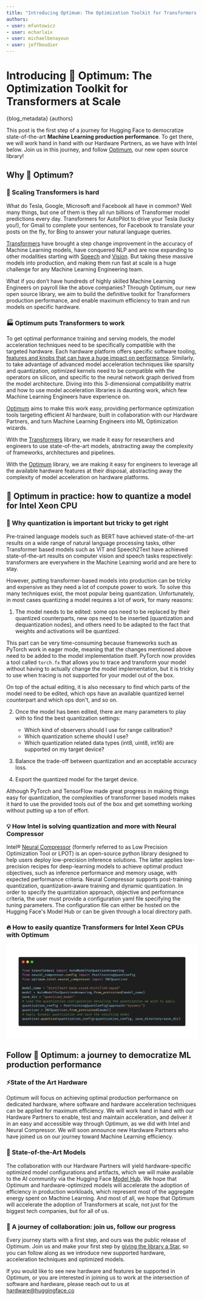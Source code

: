 ```yaml
---
title: "Introducing Optimum: The Optimization Toolkit for Transformers at Scale"
authors:
- user: mfuntowicz
- user: echarlaix
- user: michaelbenayoun
- user: jeffboudier
---
```



# Introducing 🤗 Optimum: The Optimization Toolkit for Transformers at Scale

{blog_metadata}
{authors}

This post is the first step of a journey for Hugging Face to democratize
state-of-the-art **Machine Learning production performance**.
To get there, we will work hand in hand with our
Hardware Partners, as we have with Intel below.
Join us in this journey, and follow [Optimum](https://github.com/huggingface/optimum), our new open source library!


## Why 🤗 Optimum?
### 🤯 Scaling Transformers is hard

What do Tesla, Google, Microsoft and Facebook all have in common?
Well many things, but one of them is they all run billions of Transformer model predictions
every day. Transformers for AutoPilot to drive your Tesla (lucky you!),
for Gmail to complete your sentences,
for Facebook to translate your posts on the fly,
for Bing to answer your natural language queries.

[Transformers](https://github.com/huggingface/transformers) have brought a step change improvement
in the accuracy of Machine Learning models, have conquered NLP and are now expanding
to other modalities starting with [Speech](https://huggingface.co/models?pipeline_tag=automatic-speech-recognition&sort=downloads)
and [Vision](https://huggingface.co/models?pipeline_tag=image-classification&sort=downloads).
But taking these massive models into production, and making them run fast at scale is a huge challenge
for any Machine Learning Engineering team.

What if you don’t have hundreds of highly skilled Machine Learning Engineers on payroll like the above companies?
Through Optimum, our new open source library, we aim to build the definitive toolkit for Transformers production performance,
and enable maximum efficiency to train and run models on specific hardware.

### 🏭 Optimum puts Transformers to work

To get optimal performance training and serving models, the model acceleration techniques need to be specifically compatible with the targeted hardware.
Each hardware platform offers specific software tooling,
[features and knobs that can have a huge impact on performance](https://huggingface.co/blog/bert-cpu-scaling-part-1).
Similarly, to take advantage of advanced model acceleration techniques like sparsity and quantization, optimized kernels need to be compatible with the operators on silicon,
and specific to the neural network graph derived from the model architecture.
Diving into this 3-dimensional compatibility matrix and how to use model acceleration libraries is daunting work,
which few Machine Learning Engineers have experience on.

[Optimum](https://github.com/huggingface/optimum) aims to make this work easy, providing performance optimization tools targeting efficient AI hardware,
built in collaboration with our Hardware Partners, and turn Machine Learning Engineers into ML Optimization wizards.

With the [Transformers](https://github.com/huggingface/transformers) library, we made it easy for researchers and engineers to use state-of-the-art models,
abstracting away the complexity of frameworks, architectures and pipelines.

With the [Optimum](https://github.com/huggingface/optimum) library, we are making it easy for engineers to leverage all the available hardware features at their disposal,
abstracting away the complexity of model acceleration on hardware platforms.

## 🤗 Optimum in practice: how to quantize a model for Intel Xeon CPU
### 🤔 Why quantization is important but tricky to get right

Pre-trained language models such as BERT have achieved state-of-the-art results on a wide range of natural language processing tasks,
other Transformer based models such as ViT and Speech2Text have achieved state-of-the-art results on computer vision and speech tasks respectively:
transformers are everywhere in the Machine Learning world and are here to stay.

However, putting transformer-based models into production can be tricky and expensive as they need a lot of compute power to work.
To solve this many techniques exist, the most popular being quantization.
Unfortunately, in most cases quantizing a model requires a lot of work, for many reasons:

1. The model needs to be edited: some ops need to be replaced by their quantized counterparts, new ops need to be inserted (quantization and dequantization nodes),
and others need to be adapted to the fact that weights and activations will be quantized.

This part can be very time-consuming because frameworks such as PyTorch work in eager mode, meaning that the changes mentioned above need to be added to the model implementation itself.
PyTorch now provides a tool called `torch.fx` that allows you to trace and transform your model without having to actually change the model implementation, but it is tricky to use when tracing is not supported for your model out of the box.

On top of the actual editing, it is also necessary to find which parts of the model need to be edited,
which ops have an available quantized kernel counterpart and which ops don't, and so on.

2. Once the model has been edited, there are many parameters to play with to find the best quantization settings:
   - Which kind of observers should I use for range calibration?
   - Which quantization scheme should I use?
   - Which quantization related data types (int8, uint8, int16) are supported on my target device?

3. Balance the trade-off between quantization and an acceptable accuracy loss.
4. Export the quantized model for the target device.

Although PyTorch and TensorFlow made great progress in making things easy for quantization,
the complexities of transformer based models makes it hard to use the provided tools out of the box and get something working without putting up a ton of effort.

### 💡 How Intel is solving quantization and more with Neural Compressor

Intel® [Neural Compressor](https://github.com/intel/neural-compressor) (formerly referred to as Low Precision Optimization Tool or LPOT) is an open-source python library designed to help users deploy low-precision inference solutions.
The latter applies low-precision recipes for deep-learning models to achieve optimal product objectives,
such as inference performance and memory usage, with expected performance criteria.
Neural Compressor supports post-training quantization, quantization-aware training and dynamic quantization.
In order to specify the quantization approach, objective and performance criteria, the user must provide a configuration yaml file specifying the tuning parameters.
The configuration file can either be hosted on the Hugging Face's Model Hub or can be given through a local directory path.

### 🔥 How to easily quantize Transformers for Intel Xeon CPUs with Optimum

![Automatic quantization code snippet](assets/25_hardware_partners_program/carbon_inc_quantizer.png)

## Follow 🤗 Optimum: a journey to democratize ML production performance
### ⚡️State of the Art Hardware
Optimum will focus on achieving optimal production performance on dedicated hardware, where software and hardware acceleration techniques can be applied for maximum efficiency.
We will work hand in hand with our Hardware Partners to enable, test and maintain acceleration, and deliver it in an easy and accessible way through Optimum, as we did with Intel and Neural Compressor.
We will soon announce new Hardware Partners who have joined us on our journey toward Machine Learning efficiency.

### 🔮 State-of-the-Art Models

The collaboration with our Hardware Partners will yield hardware-specific optimized model configurations and artifacts,
which we will make available to the AI community via the Hugging Face [Model Hub](https://huggingface.co/models).
We hope that Optimum and hardware-optimized models will accelerate the adoption of efficiency in production workloads,
which represent most of the aggregate energy spent on Machine Learning.
And most of all, we hope that Optimum will accelerate the adoption of Transformers at scale, not just for the biggest tech companies, but for all of us.

### 🌟 A journey of collaboration: join us, follow our progress

Every journey starts with a first step, and ours was the public release of Optimum.
Join us and make your first step by [giving the library a Star](https://github.com/huggingface/optimum),
so you can follow along as we introduce new supported hardware, acceleration techniques and optimized models.

If you would like to see new hardware and features be supported in Optimum,
or you are interested in joining us to work at the intersection of software and hardware, please reach out to us at hardware@huggingface.co
